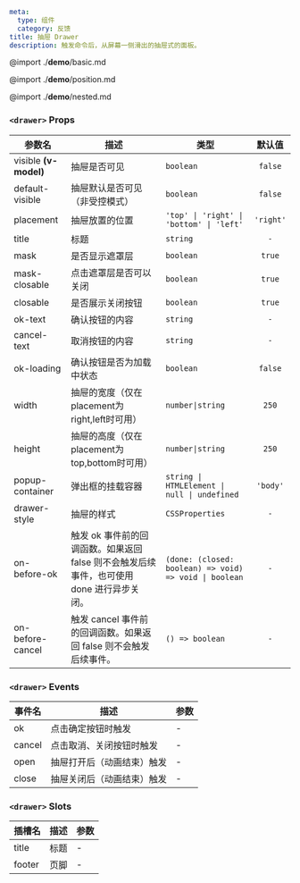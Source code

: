 ```yaml
meta:
  type: 组件
  category: 反馈
title: 抽屉 Drawer
description: 触发命令后，从屏幕一侧滑出的抽屉式的面板。
```

@import ./__demo__/basic.md

@import ./__demo__/position.md

@import ./__demo__/nested.md


### `<drawer>` Props

|参数名|描述|类型|默认值|
|---|---|---|:---:|
|visible **(v-model)**|抽屉是否可见|`boolean`|`false`|
|default-visible|抽屉默认是否可见（非受控模式）|`boolean`|`false`|
|placement|抽屉放置的位置|`'top' \| 'right' \| 'bottom' \| 'left'`|`'right'`|
|title|标题|`string`|`-`|
|mask|是否显示遮罩层|`boolean`|`true`|
|mask-closable|点击遮罩层是否可以关闭|`boolean`|`true`|
|closable|是否展示关闭按钮|`boolean`|`true`|
|ok-text|确认按钮的内容|`string`|`-`|
|cancel-text|取消按钮的内容|`string`|`-`|
|ok-loading|确认按钮是否为加载中状态|`boolean`|`false`|
|width|抽屉的宽度（仅在placement为right,left时可用）|`number\|string`|`250`|
|height|抽屉的高度（仅在placement为top,bottom时可用）|`number\|string`|`250`|
|popup-container|弹出框的挂载容器|`string \| HTMLElement \| null \| undefined`|`'body'`|
|drawer-style|抽屉的样式|`CSSProperties`|`-`|
|on-before-ok|触发 ok 事件前的回调函数。如果返回 false 则不会触发后续事件，也可使用 done 进行异步关闭。|`(done: (closed: boolean) => void) => void \| boolean`|`-`|
|on-before-cancel|触发 cancel 事件前的回调函数。如果返回 false 则不会触发后续事件。|`() => boolean`|`-`|
### `<drawer>` Events

|事件名|描述|参数|
|---|---|---|
|ok|点击确定按钮时触发|-|
|cancel|点击取消、关闭按钮时触发|-|
|open|抽屉打开后（动画结束）触发|-|
|close|抽屉关闭后（动画结束）触发|-|
### `<drawer>` Slots

|插槽名|描述|参数|
|---|:---:|---|
|title|标题|-|
|footer|页脚|-|



